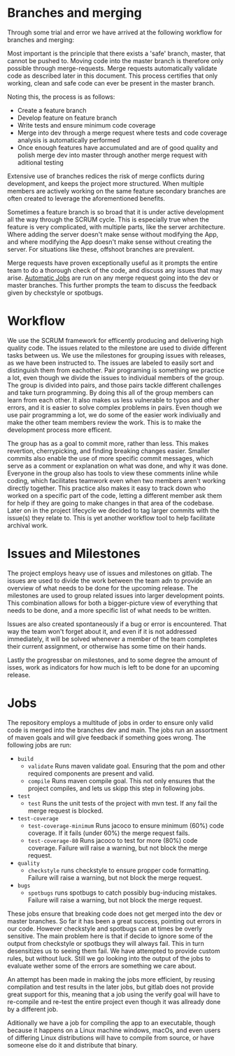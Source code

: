# Branches and merging

Through some trial and error we have arrived at the following workflow for branches and merging:

Most important is the principle that there exists a 'safe' branch, master, that cannot be pushed to. Moving code into
the master branch is therefore only possible through merge-requests. Merge requests automatically validate code as
described later in this document. This process certifies that only working, clean and safe code can ever be present in
the master branch.

Noting this, the process is as follows:

- Create a feature branch
- Develop feature on feature branch
- Write tests and ensure minimum code coverage
- Merge into dev through a merge request where tests and code coverage analysis is automatically performed
- Once enough features have accumulated and are of good quality and polish merge dev into master through another merge
  request with aditional testing

Extensive use of branches redices the risk of merge conflicts during development, and keeps the project more structured.
When multiple members are actively working on the same feature secondary branches are often created to leverage the
aforementioned benefits.

Sometimes a feature branch is so broad that it is under active development all the way through the SCRUM cycle. This is
especially true when the feature is very complicated, with multiple parts, like the server architecture. Where adding
the server doesn't make sense without modifying the App, and where modifying the App doesn't make sense without creating
the server. For situations like these, offshoot branches are prevalent.

Merge requests have proven exceptionally useful as it prompts the entire team to do a thorough check of the code, and
discuss any issues that may arise. [Automatic Jobs](#Jobs) are run on any merge request going into the dev or master
branches. This further prompts the team to discuss the feedback given by checkstyle or spotbugs.

# Workflow

We use the SCRUM framework for efficently producing and delivering high quality code. The issues related to the
milestone are used to divide different tasks between us. We use the milestones for grouping issues with releases, as we
have been instructed to. The issues are labeled to easily sort and distinguish them from eachother. Pair programing is
something we practice a lot, even though we divide the issues to individual members of the group. The group is divided
into pairs, and those pairs tackle different challenges and take turn programming. By doing this all of the group
members can learn from each other. It also makes us less vulnerable to typos and other errors, and it is easier to solve
complex problems in pairs. Even though we use pair programming a lot, we do some of the easier work indiviually and make
the other team members review the work. This is to make the development process more efficent.

The group has as a goal to commit more, rather than less. This makes revertion, cherrypicking, and finding breaking
changes easier. Smaller commits also enable the use of more specific commit messages, which serve as a comment or
explanation on what was done, and why it was done. Everyone in the group also has tools to view these comments inline
while coding, which facilitates teamwork even when two members aren't working directly together. This practice also
makes it easy to track down who worked on a specific part of the code, letting a different member ask them for help if
they are going to make changes in that area of the codebase. Later on in the project lifecycle we decided to tag larger
commits with the issue(s) they relate to. This is yet another workflow tool to help facilitate archival work.

# Issues and Milestones

The project employs heavy use of issues and milestones on gitlab. The issues are used to divide the work between the
team adn to provide an overview of what needs to be done for the upcoming release. The milestones are used to group
related issues into larger development points. This combination allows for both a bigger-picture view of everything that
needs to be done, and a more specific list of what needs to be written.

Issues are also created spontaneously if a bug or error is encountered. That way the team won't forget about it, and
even if it is not addressed immediately, it will be solved whenever a member of the team completes their current
assignment, or otherwise has some time on their hands.

Lastly the progressbar on milestones, and to some degree the amount of isses, work as indicators for how much is left to
be done for an upcoming release.

# Jobs

The repository employs a multitude of jobs in order to ensure only valid code is merged into the branches dev and main.
The jobs run an assortment of maven goals and will give feedback if something goes wrong. The following jobs are run:

- `build`
    - `validate` Runs maven validate goal. Ensuring that the pom and other required components are present and valid.
    - `compile` Runs maven compile goal. This not only ensures that the project compiles, and lets us skipp this step in
      following jobs.
- `test`
    - `test` Runs the unit tests of the project with mvn test. If any fail the merge request is blocked.
- `test-coverage`
    - `test-coverage-minimum` Runs jacoco to ensure minimum (60%) code coverage. If it fails (under 60%) the merge
      request fails.
    - `test-coverage-80` Runs jacoco to test for more (80%) code coverage. Failure will raise a warning, but not block
      the merge request.
- `quality`
    - `checkstyle` runs checkstyle to ensure propper code formatting. Failure will raise a warning, but not block the
      merge request.
- `bugs`
    - `spotbugs` runs spotbugs to catch possibly bug-inducing mistakes. Failure will raise a warning, but not block the
      merge request.

These jobs ensure that breaking code does not get merged into the dev or master branches. So far it has been a great
success, pointing out errors in our code. However checkstyle and spotbugs can at times be overly sensitive. The main
problem here is that if decide to ignore some of the output from checkstyle or spotbugs they will always fail. This in
turn desensitizes us to seeing them fail. We have attempted to provide custom rules, but without luck. Still we go
looking into the output of the jobs to evaluate wether some of the errors are something we care about.

An attempt has been made in making the jobs more efficient, by reusing compilation and test results in the later jobs,
but gitlab does not provide great support for this, meaning that a job using the verify goal will have to re-compile and
re-test the entire project even though it was allready done by a different job.

Aditionally we have a job for compiling the app to an executable, though because it happens on a Linux machine windows,
macOs, and even users of differing Linux distributions will have to compile from source, or have someone else do it and
distribute that binary.